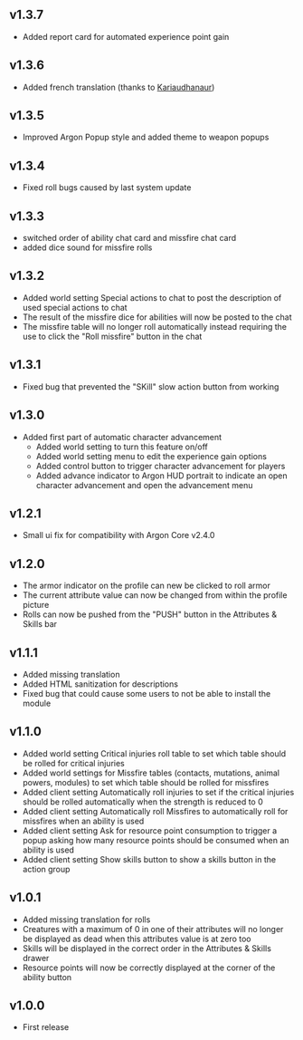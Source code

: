 ## v1.3.7
- Added report card for automated experience point gain

## v1.3.6
- Added french translation (thanks to [Kariaudhanaur](https://github.com/Kariaudhanaur))

## v1.3.5
- Improved Argon Popup style and added theme to weapon popups
  
## v1.3.4
- Fixed roll bugs caused by last system update

## v1.3.3
- switched order of ability chat card and missfire chat card
- added dice sound for missfire rolls

## v1.3.2
- Added world setting Special actions to chat to post the description of used special actions to chat
- The result of the missfire dice for abilities will now be posted to the chat
- The missfire table will no longer roll automatically instead requiring the use to click the "Roll missfire" button in the chat

## v1.3.1
- Fixed bug that prevented the "SKill" slow action button from working

## v1.3.0
- Added first part of automatic character advancement
  - Added world setting to turn this feature on/off
  - Added world setting menu to edit the experience gain options
  - Added control button to trigger character advancement for players
  - Added advance indicator to Argon HUD portrait to indicate an open character advancement and open the advancement menu

## v1.2.1
- Small ui fix for compatibility with Argon Core v2.4.0

## v1.2.0
- The armor indicator on the profile can new be clicked to roll armor
- The current attribute value can now be changed from within the profile picture
- Rolls can now be pushed from the "PUSH" button in the Attributes & Skills bar

## v1.1.1
- Added missing translation
- Added HTML sanitization for descriptions
- Fixed bug that could cause some users to not be able to install the module

## v1.1.0
- Added world setting Critical injuries roll table to set which table should be rolled for critical injuries
- Added world settings for Missfire tables (contacts, mutations, animal powers, modules) to set which table should be rolled for missfires
- Added client setting Automatically roll injuries to set if the critical injuries should be rolled automatically when the strength is reduced to 0
- Added client setting Automatically roll Missfires to automatically roll for missfires when an ability is used
- Added client setting Ask for resource point consumption to trigger a popup asking how many resource points should be consumed when an ability is used
- Added client setting Show skills button to show a skills button in the action group

## v1.0.1
- Added missing translation for rolls
- Creatures with a maximum of 0 in one of their attributes will no longer be displayed as dead when this attributes value is at zero too
- Skills will be displayed in the correct order in the Attributes & Skills drawer
- Resource points will now be correctly displayed at the corner of the ability button

## v1.0.0
- First release
